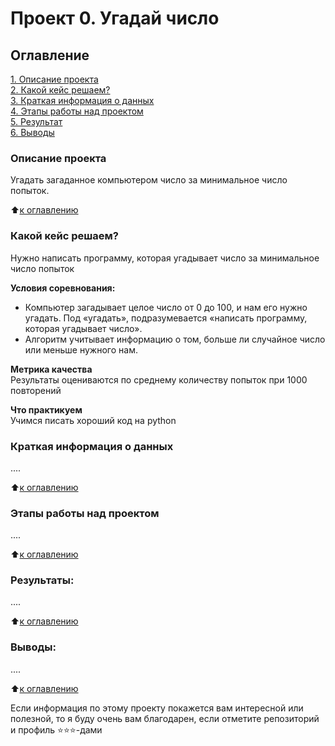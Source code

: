 # Проект 0. Угадай число

## Оглавление  
[1. Описание проекта](https://github.com/lepus64/data_science/blob/main/project_0/README.md#Описание-проекта)  
[2. Какой кейс решаем?](https://github.com/lepus64/data_science/blob/main/project_0/README.md#Какой-кейс-решаем)  
[3. Краткая информация о данных](https://github.com/lepus64/data_science/blob/main/project_0/README.md#Краткая-информация-о-данных)  
[4. Этапы работы над проектом](https://github.com/lepus64/data_science/blob/main/project_0/README.md#Этапы-работы-над-проектом)  
[5. Результат](https://github.com/lepus64/data_science/blob/main/project_0/README.md#Результат)    
[6. Выводы](https://github.com/lepus64/data_science/blob/main/project_0/README.md#Выводы) 

### Описание проекта    
Угадать загаданное компьютером число за минимальное число попыток.

:arrow_up:[к оглавлению](https://github.com/lepus64/data_science/blob/main/project_0/README.md#Оглавление)


### Какой кейс решаем?    
Нужно написать программу, которая угадывает число за минимальное число попыток

**Условия соревнования:**  
- Компьютер загадывает целое число от 0 до 100, и нам его нужно угадать. Под «угадать», подразумевается «написать программу, которая угадывает число».
- Алгоритм учитывает информацию о том, больше ли случайное число или меньше нужного нам.

**Метрика качества**     
Результаты оцениваются по среднему количеству попыток при 1000 повторений

**Что практикуем**     
Учимся писать хороший код на python


### Краткая информация о данных
....
  
:arrow_up:[к оглавлению](https://github.com/lepus64/data_science/blob/main/project_0/README.md#Оглавление)


### Этапы работы над проектом  
....

:arrow_up:[к оглавлению](https://github.com/lepus64/data_science/blob/main/project_0/README.md#Оглавление)


### Результаты:  
....

:arrow_up:[к оглавлению](https://github.com/lepus64/data_science/blob/main/project_0/README.md#Оглавление)


### Выводы:  
....

:arrow_up:[к оглавлению](https://github.com/lepus64/data_science/blob/main/project_0/README.md#Оглавление)


Если информация по этому проекту покажется вам интересной или полезной, то я буду очень вам благодарен, если отметите репозиторий и профиль ⭐️⭐️⭐️-дами